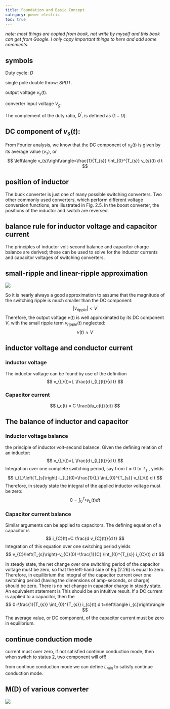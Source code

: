 ```yaml
---
title: Foundation and Basic Concept
category: power electric
toc: true
---
```


*note: most things are copied from book, not write by myself and this book can get from Google. I only copy important things to here and add some comments.*

## symbols

Duty cycle: *D*

single pole double throw:  *SPDT*.

output voltage $v_{s}(t)$.

converter input voltage $V_{g}$. 

The complement of the duty ratio, $D^{\prime},$ is defined as $(1-D)$.
<!--more-->

## DC component of $v_s(t)$:

From Fourier analysis, we know that the DC component of $v_{s}(t)$ is given by its average value $\left\langle v_{s}\right\rangle,$ or
$$
\left\langle v_{s}\right\rangle=\frac{1}{T_{s}} \int_{0}^{T_{s}} v_{s}(t) d t
$$
## position of inductor 

The buck converter is just one of many possible switching converters. Two other commonly used converters, which perform different voltage conversion functions, are illustrated in Fig. $2.5 .$ In the boost converter, the positions of the inductor and switch are reversed.

## balance rule for inductor voltage and capacitor current

The principles of inductor volt-second balance and capacitor charge balance are derived; these can be used to solve for the inductor currents and capacitor voltages of switching converters. 

## small-ripple and linear-ripple approximation

![](https://cdn.mathpix.com/snip/images/UtGYcs5WNOTFcynd9FcgumtN21f0WcJOTF5930TkFKg.original.fullsize.png)



So it is nearly always a good approximation to assume that the magnitude of the switching ripple is much smaller than the DC component:
$$
\left|v_{\text {ripple}}\right|<V
$$
Therefore, the output voltage $v(t)$ is well approximated by its DC component $V,$ with the small ripple term $v_{ripple}(t)$ neglected:
$$
v(t) \approx V
$$
## inductor voltage and conductor current

### inductor voltage 

The inductor voltage can be found by use of the definition
$$
v_{L}(t)=L \frac{d i_{L}(t)}{d t}
$$

###  Capacitor current

$$
i_c(t) = C \frac{du_c(t)}{dt}
$$

## The balance of inductor and capacitor

### Inductor voltage balance 

the principle of inductor volt-second balance. Given the defining relation of an inductor:
$$
v_{L}(t)=L \frac{d i_{L}(t)}{d t}
$$
Integration over one complete switching period, say from $t=0$ to $T_{s}$ , yields
$$
i_{L}\left(T_{s}\right)-i_{L}(0)=\frac{1}{L} \int_{0}^{T_{s}} v_{L}(t) d t
$$
Therefore, in steady state the integral of the applied inductor voltage must be zero:
$$
0=\int_{0}^{T_{s}} v_{L}(t) d t
$$
### Capacitor current balance

Similar arguments can be applied to capacitors. The defining equation of a capacitor is
$$
i_{C}(t)=C \frac{d v_{C}(t)}{d t}
$$
Integration of this equation over one switching period yields
$$
v_{C}\left(T_{s}\right)-v_{C}(0)=\frac{1}{C} \int_{0}^{T_{s}} i_{C}(t) d t
$$

In steady state, the net change over one switching period of the capacitor voltage must be zero, so that the left-hand side of $Eq. (2.26)$ is equal to zero. Therefore, in equilibrium the integral of the capacitor current over one switching period (having the dimensions of amp-seconds, or charge) should be zero. There is no net change in capacitor charge in steady state. An equivalent statement is
This should be an intuitive result. If a DC current is applied to a capacitor, then the
$$
0=\frac{1}{T_{s}} \int_{0}^{T_{s}} i_{c}(t) d t=\left\langle i_{c}\right\rangle
$$
The average value, or DC component, of the capacitor current must be zero in equilibrium.

## continue conduction mode 

current must over zero, if not satisfied continue conduction mode, then when switch to  status 2, two component will off!

from continue conduction mode we can define $L_{min}$ to satisfy continue conduction mode.



## M(D) of various converter

![](https://cdn.mathpix.com/snip/images/eTfq0ninHSJSxUEnWNIkg5oEzPDzXGm8Kqjpk1MTh78.original.fullsize.png)
